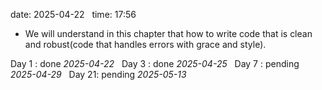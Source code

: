 date: 2025-04-22  
time: 17:56  

- We will understand in this chapter that how to write code that is clean and robust(code that handles errors with grace and style).
  

Day 1 : done *2025-04-22*  
Day 3 : done *2025-04-25*  
Day 7 : pending *2025-04-29*  
Day 21: pending *2025-05-13*